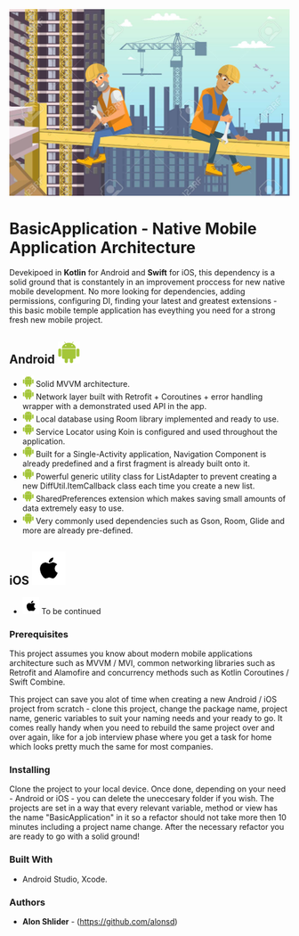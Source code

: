 <img src="https://github.com/alonsd/BasicApplication/blob/main/Basic%20Application%20Logo.jpeg" width="800"/> 

# BasicApplication - Native Mobile Application Architecture

Devekipoed in **Kotlin** for Android and **Swift** for iOS, this dependency is a solid ground that is constantely in an improvement proccess for new native mobile development. No more looking for dependencies, adding permissions, configuring DI, finding your latest and greatest extensions -  this basic mobile temple application has eveything you need for a strong fresh new mobile project. 
 
 
 ## Android <img src="https://github.com/alonsd/BasicApplication/blob/main/Android%20Logo.png" width="40" height="40"/>
- <img src="https://github.com/alonsd/BasicApplication/blob/main/Android%20Logo.png" width="20" height="20"/>  Solid MVVM architecture.
- <img src="https://github.com/alonsd/BasicApplication/blob/main/Android%20Logo.png" width="20" height="20"/>  Network layer built with Retrofit + Coroutines + error handling wrapper with a demonstrated used API in the app.
- <img src="https://github.com/alonsd/BasicApplication/blob/main/Android%20Logo.png" width="20" height="20"/>  Local database using Room library implemented and ready to use.
- <img src="https://github.com/alonsd/BasicApplication/blob/main/Android%20Logo.png" width="20" height="20"/>  Service Locator using Koin is configured and used throughout the application.
- <img src="https://github.com/alonsd/BasicApplication/blob/main/Android%20Logo.png" width="20" height="20"/>  Built for a Single-Activity application, Navigation Component is already predefined and a first fragment is already built onto it.
- <img src="https://github.com/alonsd/BasicApplication/blob/main/Android%20Logo.png" width="20" height="20"/>  Powerful generic utility class for ListAdapter to prevent creating a new DiffUtil.ItemCallback class each time you create a new list.
- <img src="https://github.com/alonsd/BasicApplication/blob/main/Android%20Logo.png" width="20" height="20"/>  SharedPreferences extension which makes saving small amounts of data extremely easy to use. 
- <img src="https://github.com/alonsd/BasicApplication/blob/main/Android%20Logo.png" width="20" height="20"/>  Very commonly used dependencies such as Gson, Room, Glide and more are already pre-defined.


## iOS <img src="https://github.com/alonsd/BasicApplication/blob/main/Apple%20Logo.png" width="60" height="60"/>
- <img src="https://github.com/alonsd/BasicApplication/blob/main/Apple%20Logo.png" width="30" height="30"/>   To be continued

### Prerequisites
This project assumes you know about modern mobile applications architecture such as MVVM / MVI, common networking libraries such as Retrofit and Alamofire and concurrency methods such as Kotlin Coroutines / Swift Combine.

This project can save you alot of time when creating a new Android / iOS project from scratch - clone this project, change the package name, project name, generic variables to suit your naming needs and your ready to go. It comes really handy when you need to rebuild the same project over and over again, like for a job interview phase where you get a task for home which looks pretty much the same for most companies. 

### Installing

Clone the project to your local device. Once done, depending on your need - Android or iOS - you can delete the uneccesary folder if you wish.
The projects are set in a way that every relevant variable, method or view has the name "BasicApplication" in it so a refactor should not take more then 10 minutes including a project name change. After the necessary refactor you are ready to go with a solid ground!

### Built With

- Android Studio, Xcode. 

### Authors

* **Alon Shlider** - (https://github.com/alonsd)
